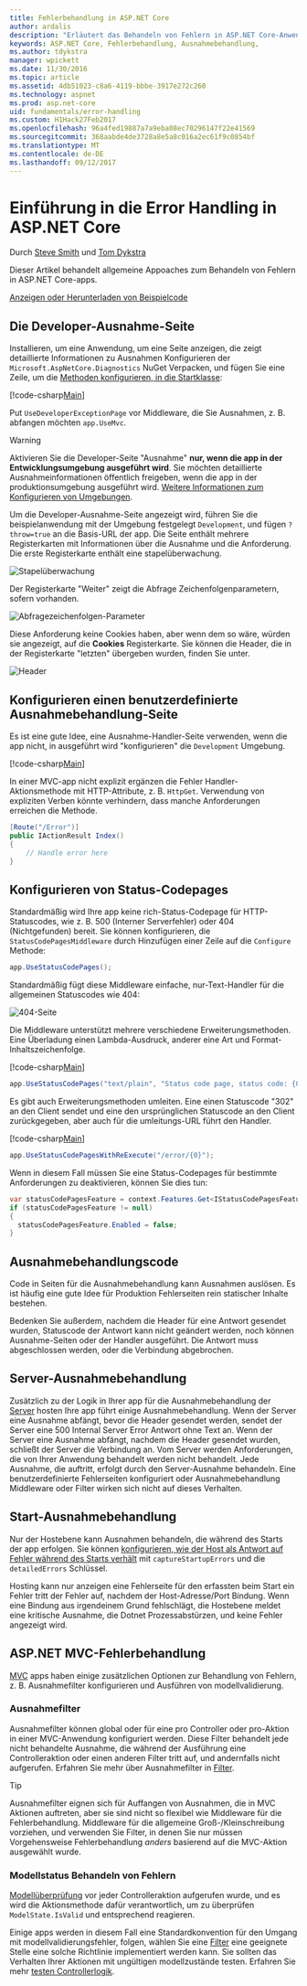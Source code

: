 ```yaml
---
title: Fehlerbehandlung in ASP.NET Core
author: ardalis
description: "Erläutert das Behandeln von Fehlern in ASP.NET Core-Anwendungen"
keywords: ASP.NET Core, Fehlerbehandlung, Ausnahmebehandlung,
ms.author: tdykstra
manager: wpickett
ms.date: 11/30/2016
ms.topic: article
ms.assetid: 4db51023-c8a6-4119-bbbe-3917e272c260
ms.technology: aspnet
ms.prod: asp.net-core
uid: fundamentals/error-handling
ms.custom: H1Hack27Feb2017
ms.openlocfilehash: 96a4fed19887a7a9eba08ec70296147f22e41569
ms.sourcegitcommit: 368aabde4de3728a8e5a8c016a2ec61f9c0854bf
ms.translationtype: MT
ms.contentlocale: de-DE
ms.lasthandoff: 09/12/2017
---
```

# <a name="introduction-to-error-handling-in-aspnet-core"></a>Einführung in die Error Handling in ASP.NET Core

Durch [Steve Smith](https://ardalis.com/) und [Tom Dykstra](https://github.com/tdykstra/)

Dieser Artikel behandelt allgemeine Appoaches zum Behandeln von Fehlern in ASP.NET Core-apps.

[Anzeigen oder Herunterladen von Beispielcode](https://github.com/aspnet/Docs/tree/master/aspnetcore/fundamentals/error-handling/sample)

## <a name="the-developer-exception-page"></a>Die Developer-Ausnahme-Seite

Installieren, um eine Anwendung, um eine Seite anzeigen, die zeigt detaillierte Informationen zu Ausnahmen Konfigurieren der `Microsoft.AspNetCore.Diagnostics` NuGet Verpacken, und fügen Sie eine Zeile, um die [Methoden konfigurieren, in die Startklasse](startup.md):

[!code-csharp[Main](error-handling/sample/Startup.cs?name=snippet_DevExceptionPage&highlight=7)]

Put `UseDeveloperExceptionPage` vor Middleware, die Sie Ausnahmen, z. B. abfangen möchten `app.UseMvc`.

>[!WARNING]
> Aktivieren Sie die Developer-Seite "Ausnahme" **nur, wenn die app in der Entwicklungsumgebung ausgeführt wird**. Sie möchten detaillierte Ausnahmeinformationen öffentlich freigeben, wenn die app in der produktionsumgebung ausgeführt wird. [Weitere Informationen zum Konfigurieren von Umgebungen](environments.md).

Um die Developer-Ausnahme-Seite angezeigt wird, führen Sie die beispielanwendung mit der Umgebung festgelegt `Development`, und fügen `?throw=true` an die Basis-URL der app. Die Seite enthält mehrere Registerkarten mit Informationen über die Ausnahme und die Anforderung. Die erste Registerkarte enthält eine stapelüberwachung. 

![Stapelüberwachung](error-handling/_static/developer-exception-page.png)

Der Registerkarte "Weiter" zeigt die Abfrage Zeichenfolgenparametern, sofern vorhanden.

![Abfragezeichenfolgen-Parameter](error-handling/_static/developer-exception-page-query.png)

Diese Anforderung keine Cookies haben, aber wenn dem so wäre, würden sie angezeigt, auf die **Cookies** Registerkarte. Sie können die Header, die in der Registerkarte "letzten" übergeben wurden, finden Sie unter.

![Header](error-handling/_static/developer-exception-page-headers.png)

## <a name="configuring-a-custom-exception-handling-page"></a>Konfigurieren einen benutzerdefinierte Ausnahmebehandlung-Seite

Es ist eine gute Idee, eine Ausnahme-Handler-Seite verwenden, wenn die app nicht, in ausgeführt wird "konfigurieren" die `Development` Umgebung.

[!code-csharp[Main](error-handling/sample/Startup.cs?name=snippet_DevExceptionPage&highlight=11)]

In einer MVC-app nicht explizit ergänzen die Fehler Handler-Aktionsmethode mit HTTP-Attribute, z. B. `HttpGet`. Verwendung von expliziten Verben könnte verhindern, dass manche Anforderungen erreichen die Methode.

```csharp
[Route("/Error")]
public IActionResult Index()
{
    // Handle error here
}
```

## <a name="configuring-status-code-pages"></a>Konfigurieren von Status-Codepages

Standardmäßig wird Ihre app keine rich-Status-Codepage für HTTP-Statuscodes, wie z. B. 500 (Interner Serverfehler) oder 404 (Nichtgefunden) bereit. Sie können konfigurieren, die `StatusCodePagesMiddleware` durch Hinzufügen einer Zeile auf die `Configure` Methode:

```csharp
app.UseStatusCodePages();
```

Standardmäßig fügt diese Middleware einfache, nur-Text-Handler für die allgemeinen Statuscodes wie 404:

![404-Seite](error-handling/_static/default-404-status-code.png)

Die Middleware unterstützt mehrere verschiedene Erweiterungsmethoden. Eine Überladung einen Lambda-Ausdruck, anderer eine Art und Format-Inhaltszeichenfolge.

[!code-csharp[Main](error-handling/sample/Startup.cs?name=snippet_StatusCodePages)]

```csharp
app.UseStatusCodePages("text/plain", "Status code page, status code: {0}");
```

Es gibt auch Erweiterungsmethoden umleiten. Eine einen Statuscode "302" an den Client sendet und eine den ursprünglichen Statuscode an den Client zurückgegeben, aber auch für die umleitungs-URL führt den Handler.

[!code-csharp[Main](error-handling/sample/Startup.cs?name=snippet_StatusCodePagesWithRedirect)]

```csharp
app.UseStatusCodePagesWithReExecute("/error/{0}");
```

Wenn in diesem Fall müssen Sie eine Status-Codepages für bestimmte Anforderungen zu deaktivieren, können Sie dies tun:

```csharp
var statusCodePagesFeature = context.Features.Get<IStatusCodePagesFeature>();
if (statusCodePagesFeature != null)
{
  statusCodePagesFeature.Enabled = false;
}
```

## <a name="exception-handling-code"></a>Ausnahmebehandlungscode

Code in Seiten für die Ausnahmebehandlung kann Ausnahmen auslösen. Es ist häufig eine gute Idee für Produktion Fehlerseiten rein statischer Inhalte bestehen.

Bedenken Sie außerdem, nachdem die Header für eine Antwort gesendet wurden, Statuscode der Antwort kann nicht geändert werden, noch können Ausnahme-Seiten oder der Handler ausgeführt. Die Antwort muss abgeschlossen werden, oder die Verbindung abgebrochen.

## <a name="server-exception-handling"></a>Server-Ausnahmebehandlung

Zusätzlich zu der Logik in Ihrer app für die Ausnahmebehandlung der [Server](servers/index.md) hosten Ihre app führt einige Ausnahmebehandlung. Wenn der Server eine Ausnahme abfängt, bevor die Header gesendet werden, sendet der Server eine 500 Internal Server Error Antwort ohne Text an. Wenn der Server eine Ausnahme abfängt, nachdem die Header gesendet wurden, schließt der Server die Verbindung an. Vom Server werden Anforderungen, die von Ihrer Anwendung behandelt werden nicht behandelt. Jede Ausnahme, die auftritt, erfolgt durch den Server-Ausnahme behandeln. Eine benutzerdefinierte Fehlerseiten konfiguriert oder Ausnahmebehandlung Middleware oder Filter wirken sich nicht auf dieses Verhalten.

## <a name="startup-exception-handling"></a>Start-Ausnahmebehandlung

Nur der Hostebene kann Ausnahmen behandeln, die während des Starts der app erfolgen. Sie können [konfigurieren, wie der Host als Antwort auf Fehler während des Starts verhält](hosting.md#detailed-errors) mit `captureStartupErrors` und die `detailedErrors` Schlüssel.

Hosting kann nur anzeigen eine Fehlerseite für den erfassten beim Start ein Fehler tritt der Fehler auf, nachdem der Host-Adresse/Port Bindung. Wenn eine Bindung aus irgendeinem Grund fehlschlägt, die Hostebene meldet eine kritische Ausnahme, die Dotnet Prozessabstürzen, und keine Fehler angezeigt wird.

## <a name="aspnet-mvc-error-handling"></a>ASP.NET MVC-Fehlerbehandlung

[MVC](../mvc/index.md) apps haben einige zusätzlichen Optionen zur Behandlung von Fehlern, z. B. Ausnahmefilter konfigurieren und Ausführen von modellvalidierung.

### <a name="exception-filters"></a>Ausnahmefilter

Ausnahmefilter können global oder für eine pro Controller oder pro-Aktion in einer MVC-Anwendung konfiguriert werden. Diese Filter behandelt jede nicht behandelte Ausnahme, die während der Ausführung eine Controlleraktion oder einen anderen Filter tritt auf, und andernfalls nicht aufgerufen. Erfahren Sie mehr über Ausnahmefilter in [Filter](../mvc/controllers/filters.md).

>[!TIP]
> Ausnahmefilter eignen sich für Auffangen von Ausnahmen, die in MVC Aktionen auftreten, aber sie sind nicht so flexibel wie Middleware für die Fehlerbehandlung. Middleware für die allgemeine Groß-/Kleinschreibung vorziehen, und verwenden Sie Filter, in denen Sie nur müssen Vorgehensweise Fehlerbehandlung *anders* basierend auf die MVC-Aktion ausgewählt wurde.

### <a name="handling-model-state-errors"></a>Modellstatus Behandeln von Fehlern

[Modellüberprüfung](../mvc/models/validation.md) vor jeder Controlleraktion aufgerufen wurde, und es wird die Aktionsmethode dafür verantwortlich, um zu überprüfen `ModelState.IsValid` und entsprechend reagieren.

Einige apps werden in diesem Fall eine Standardkonvention für den Umgang mit modellvalidierungsfehler, folgen, wählen Sie eine [Filter](../mvc/controllers/filters.md) eine geeignete Stelle eine solche Richtlinie implementiert werden kann. Sie sollten das Verhalten Ihrer Aktionen mit ungültigen modellzustände testen. Erfahren Sie mehr [testen Controllerlogik](../mvc/controllers/testing.md).



